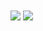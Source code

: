 <a>
  <img align="center" src="https://github-readme-stats.vercel.app/api?username=Hina1008&count_private=true&show_icons=true&theme=vue-dark" />
</a>
<a>
  <img align="center" src="https://github-readme-stats.vercel.app/api/top-langs/?username=Hina1008&theme=vue-dark&show_icons=true&layout=compact" />
</a>


<!--
**Hina1008/Hina1008** is a ✨ _special_ ✨ repository because its `README.md` (this file) appears on your GitHub profile.

Here are some ideas to get you started:

- 🔭 I’m currently working on ...
- 🌱 I’m currently learning ...
- 👯 I’m looking to collaborate on ...
- 🤔 I’m looking for help with ...
- 💬 Ask me about ...
- 📫 How to reach me: ...
- 😄 Pronouns: ...
- ⚡ Fun fact: ...
-->
